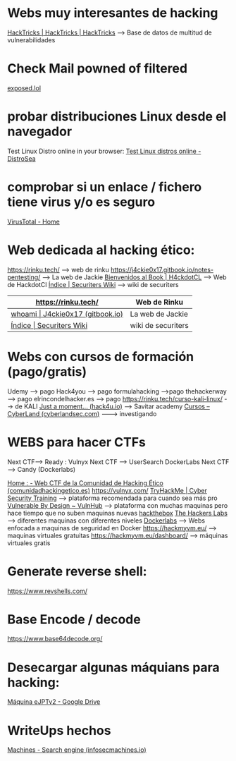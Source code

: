 
# Webs muy interesantes de hacking
[HackTricks | HackTricks | HackTricks](https://book.hacktricks.xyz/) --> Base de datos de multitud de vulnerabilidades


# Check Mail powned of filtered
 [exposed.lol]( exposed.lol)

# probar distribuciones Linux desde el navegador
Test Linux Distro online in your browser:
[Test Linux distros online - DistroSea](https://distrosea.com/)

# comprobar si un enlace / fichero  tiene virus y/o es seguro
[VirusTotal - Home](https://www.virustotal.com/gui/home/upload)


# Web dedicada al hacking ético:
https://rinku.tech/ --> web de rinku
https://j4ckie0x17.gitbook.io/notes-pentesting/ --> La web de Jackie
[Bienvenidos al Book | H4ckdotCL](https://book.h4ck.cl/) --> Web de HackdotCl
[Índice | Securiters Wiki](https://wiki.securiters.com/securiters-wiki) --> wiki de securiters

| https://rinku.tech/                                                                 | Web de Rinku       |
| ----------------------------------------------------------------------------------- | ------------------ |
| [whoami \| J4ckie0x17 (gitbook.io)](https://j4ckie0x17.gitbook.io/notes-pentesting) | La web de Jackie   |
| [Índice \| Securiters Wiki](https://wiki.securiters.com/securiters-wiki)            | wiki de securiters |




# Webs con cursos de formación (pago/gratis)
Udemy --> pago
Hack4you --> pago
formulahacking -->pago
thehackerway --> pago
elrincondelhacker.es --> pago
https://rinku.tech/curso-kali-linux/ -->  de KALI
[Just a moment... (hack4u.io)](https://hack4u.io/) --> Savitar academy
[Cursos – CyberLand (cyberlandsec.com)](https://cyberlandsec.com/resumen-cursos/) ---> investigando





# WEBS para hacer CTFs
Next CTF--> Ready : Vulnyx
Next CTF --> UserSearch DockerLabs
Next CTF --> Candy (Dockerlabs)


[Home : - Web CTF de la Comunidad de Hacking Ético (comunidadhackingetico.es)](https://ctf.comunidadhackingetico.es/home)
https://vulnyx.com/ 
[TryHackMe | Cyber Security Training](https://tryhackme.com/) --> plataforma recomendada para cuando sea más pro
[Vulnerable By Design ~ VulnHub](https://www.vulnhub.com/)  --> plataforma con muchas maquinas pero hace tiempo que no suben maquinas nuevas
[hackthebox](hackthebox.com)
[The Hackers Labs](https://thehackerslabs.com/) --> diferentes maquinas con diferentes niveles
[Dockerlabs](https://dockerlabs.es/#/) --> Webs enfocada a maquinas de seguridad en Docker
https://hackmyvm.eu/ --> maquinas virtuales gratuitas
https://hackmyvm.eu/dashboard/ --> máquinas virtuales gratis



# Generate reverse shell:
https://www.revshells.com/


# Base  Encode / decode
https://www.base64decode.org/


# Desecargar algunas máquians para hacking:
[Máquina eJPTv2 - Google Drive](https://drive.google.com/drive/folders/1e9kHBSVjvC41BGX51lE2dY1k9OntqFJn)



# WriteUps hechos
[Machines - Search engine (infosecmachines.io)](https://infosecmachines.io/)
